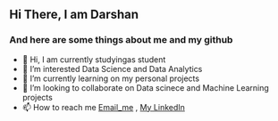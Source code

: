 ## Hi There, I am Darshan
### And here are some things about me and my github

- 👋 Hi, I am currently studyingas student
- 👀 I’m interested Data Science and Data Analytics
- 🌱 I’m currently learning on my personal projects
- 💞️ I’m looking to collaborate on Data scinece and Machine Learning projects
- 📫 How to reach me [Email_me](sapariyadarshan2001@gmail.com) , [My LinkedIn](https://www.linkedin.com/in/darshan-sapariya/)

<!---
DarshanSapariya/DarshanSapariya is a ✨ special ✨ repository because its `README.md` (this file) appears on your GitHub profile.
You can click the Preview link to take a look at your changes.
--->
